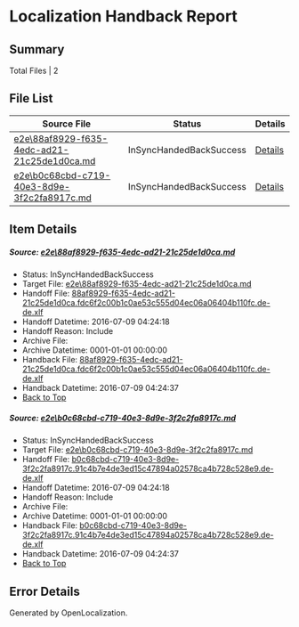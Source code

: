 # <a name='report-top'></a> Localization Handback Report

## Summary
 Total Files | 2

## File List
 Source File | Status | Details 
 ----------- | ------ | ------- 
 [e2e\88af8929-f635-4edc-ad21-21c25de1d0ca.md](https://github.com/OpenLocalizationTestOrg/oltest/blob/fb56ad1e949df6b74d979794f0af9df463ecf204/e2e/88af8929-f635-4edc-ad21-21c25de1d0ca.md) | InSyncHandedBackSuccess | [Details](#b34478bdafa5f69bc31108900abe741fd38eeac02)
 [e2e\b0c68cbd-c719-40e3-8d9e-3f2c2fa8917c.md](https://github.com/OpenLocalizationTestOrg/oltest/blob/fb56ad1e949df6b74d979794f0af9df463ecf204/e2e/b0c68cbd-c719-40e3-8d9e-3f2c2fa8917c.md) | InSyncHandedBackSuccess | [Details](#6bd00b1b90825f249d7427346e1bdd7aa88f22aa3)

## Item Details
##### <a name='b34478bdafa5f69bc31108900abe741fd38eeac02'></a> Source: [e2e\88af8929-f635-4edc-ad21-21c25de1d0ca.md](https://github.com/OpenLocalizationTestOrg/oltest/blob/fb56ad1e949df6b74d979794f0af9df463ecf204/e2e/88af8929-f635-4edc-ad21-21c25de1d0ca.md)
* Status: InSyncHandedBackSuccess
* Target File: [e2e\88af8929-f635-4edc-ad21-21c25de1d0ca.md](https://github.com/OpenLocalizationTestOrg/oltest-dede-fly/blob/206fa7a845dc7f33762f02b346805bcf833b7b42/e2e/88af8929-f635-4edc-ad21-21c25de1d0ca.md)
* Handoff File: [88af8929-f635-4edc-ad21-21c25de1d0ca.fdc6f2c00b1c0ae53c555d04ec06a06404b110fc.de-de.xlf](https://github.com/OpenLocalizationTestOrg/olhandoff-e2e/blob/ab999cdb6dd64799a384e21be6f4bda482cd7dca/ol-handoff/OpenLocalizationTestOrg/oltest-dede-fly/ci/ht/88af8929-f635-4edc-ad21-21c25de1d0ca.fdc6f2c00b1c0ae53c555d04ec06a06404b110fc.de-de.xlf)
* Handoff Datetime: 2016-07-09 04:24:18
* Handoff Reason: Include
* Archive File: 
* Archive Datetime: 0001-01-01 00:00:00
* Handback File: [88af8929-f635-4edc-ad21-21c25de1d0ca.fdc6f2c00b1c0ae53c555d04ec06a06404b110fc.de-de.xlf](https://github.com/OpenLocalizationTestOrg/olhandback-e2e/blob/348e4e9f481cec454c20f3683142a2d72fff2f00/ol-handback/OpenLocalizationTestOrg/oltest-dede-fly/ci/ht/88af8929-f635-4edc-ad21-21c25de1d0ca.fdc6f2c00b1c0ae53c555d04ec06a06404b110fc.de-de.xlf)
* Handback Datetime: 2016-07-09 04:24:37
* [Back to Top](#report-top)

##### <a name='6bd00b1b90825f249d7427346e1bdd7aa88f22aa3'></a> Source: [e2e\b0c68cbd-c719-40e3-8d9e-3f2c2fa8917c.md](https://github.com/OpenLocalizationTestOrg/oltest/blob/fb56ad1e949df6b74d979794f0af9df463ecf204/e2e/b0c68cbd-c719-40e3-8d9e-3f2c2fa8917c.md)
* Status: InSyncHandedBackSuccess
* Target File: [e2e\b0c68cbd-c719-40e3-8d9e-3f2c2fa8917c.md](https://github.com/OpenLocalizationTestOrg/oltest-dede-fly/blob/206fa7a845dc7f33762f02b346805bcf833b7b42/e2e/b0c68cbd-c719-40e3-8d9e-3f2c2fa8917c.md)
* Handoff File: [b0c68cbd-c719-40e3-8d9e-3f2c2fa8917c.91c4b7e4de3ed15c47894a02578ca4b728c528e9.de-de.xlf](https://github.com/OpenLocalizationTestOrg/olhandoff-e2e/blob/ab999cdb6dd64799a384e21be6f4bda482cd7dca/ol-handoff/OpenLocalizationTestOrg/oltest-dede-fly/ci/ht/b0c68cbd-c719-40e3-8d9e-3f2c2fa8917c.91c4b7e4de3ed15c47894a02578ca4b728c528e9.de-de.xlf)
* Handoff Datetime: 2016-07-09 04:24:18
* Handoff Reason: Include
* Archive File: 
* Archive Datetime: 0001-01-01 00:00:00
* Handback File: [b0c68cbd-c719-40e3-8d9e-3f2c2fa8917c.91c4b7e4de3ed15c47894a02578ca4b728c528e9.de-de.xlf](https://github.com/OpenLocalizationTestOrg/olhandback-e2e/blob/348e4e9f481cec454c20f3683142a2d72fff2f00/ol-handback/OpenLocalizationTestOrg/oltest-dede-fly/ci/ht/b0c68cbd-c719-40e3-8d9e-3f2c2fa8917c.91c4b7e4de3ed15c47894a02578ca4b728c528e9.de-de.xlf)
* Handback Datetime: 2016-07-09 04:24:37
* [Back to Top](#report-top)


## Error Details

Generated by OpenLocalization.
